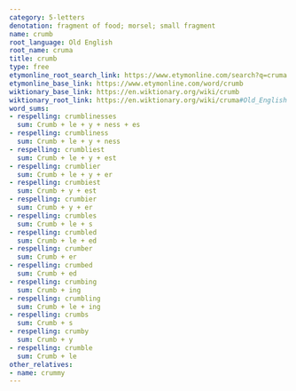 ```yaml
---
category: 5-letters
denotation: fragment of food; morsel; small fragment
name: crumb
root_language: Old English
root_name: cruma
title: crumb
type: free
etymonline_root_search_link: https://www.etymonline.com/search?q=cruma
etymonline_base_link: https://www.etymonline.com/word/crumb
wiktionary_base_link: https://en.wiktionary.org/wiki/crumb
wiktionary_root_link: https://en.wiktionary.org/wiki/cruma#Old_English
word_sums:
- respelling: crumblinesses
  sum: Crumb + le + y + ness + es
- respelling: crumbliness
  sum: Crumb + le + y + ness
- respelling: crumbliest
  sum: Crumb + le + y + est
- respelling: crumblier
  sum: Crumb + le + y + er
- respelling: crumbiest
  sum: Crumb + y + est
- respelling: crumbier
  sum: Crumb + y + er
- respelling: crumbles
  sum: Crumb + le + s
- respelling: crumbled
  sum: Crumb + le + ed
- respelling: crumber
  sum: Crumb + er
- respelling: crumbed
  sum: Crumb + ed
- respelling: crumbing
  sum: Crumb + ing
- respelling: crumbling
  sum: Crumb + le + ing
- respelling: crumbs
  sum: Crumb + s
- respelling: crumby
  sum: Crumb + y
- respelling: crumble
  sum: Crumb + le
other_relatives:
- name: crummy
---
```

